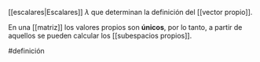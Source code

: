 [[escalares|Escalares]] $\lambda$ que determinan la definición del [[vector propio]]. 

En una [[matriz]] los valores propios son **únicos**, por lo tanto, a partir de aquellos se pueden calcular los [[subespacios propios]]. 

#definición 